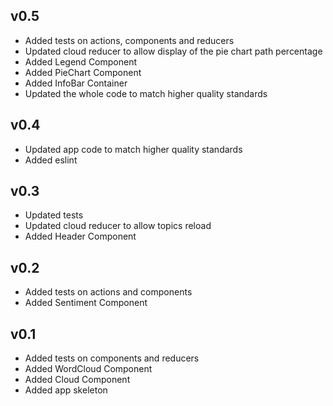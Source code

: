 ## v0.5
 - Added tests on actions, components and reducers
 - Updated cloud reducer to allow display of the pie chart path percentage
 - Added Legend Component
 - Added PieChart Component
 - Added InfoBar Container
 - Updated the whole code to match higher quality standards
 
## v0.4
 - Updated app code to match higher quality standards
 - Added eslint
 
## v0.3
 - Updated tests
 - Updated cloud reducer to allow topics reload
 - Added Header Component
  
## v0.2
 - Added tests on actions and components 
 - Added Sentiment Component
 
## v0.1
 - Added tests on components and reducers
 - Added WordCloud Component
 - Added Cloud Component
 - Added app skeleton
